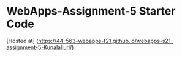 # WebApps-Assignment-5 Starter Code

[Hosted at] (https://44-563-webapps-f21.github.io/webapps-s21-assignment-5-Kunalalluri/)


